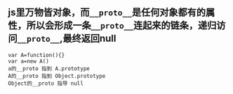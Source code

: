 ## js里万物皆对象，而``__proto__``是任何对象都有的属性，所以会形成一条``__proto__``连起来的链条，递归访问``__proto__``,最终返回null
~~~
var A=function(){}
var a=new A()
a的__proto 指到 A.prototype
A的__proto 指到 Object.prototype
Object的__proto 指导 null
~~~
